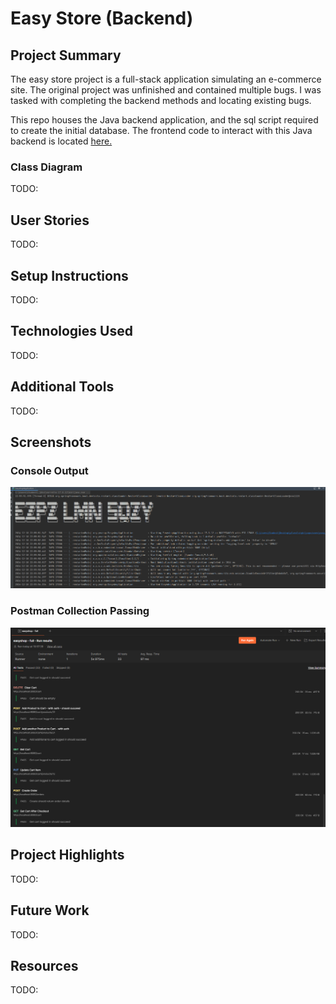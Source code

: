 # Easy Store (Backend)

## Project Summary

The easy store project is a full-stack application simulating an e-commerce site. The original project was unfinished and contained multiple bugs. I was tasked with completing the backend methods and locating existing bugs.

This repo houses the Java backend application, and the sql script required to create the initial database. The frontend code to interact with this Java backend is located [here.](https://github.com/cpyup/easy_shop_frontend)

### Class Diagram

TODO:

## User Stories

TODO:

## Setup Instructions

TODO:

## Technologies Used

TODO:

## Additional Tools

TODO:

## Screenshots

### Console Output

![Console Output](https://github.com/cpyup/easy_shop/blob/main/screenshots/console_output.png?raw=true)

### Postman Collection Passing

![Postman Pass](https://github.com/cpyup/easy_shop/blob/main/screenshots/postman_passing.png?raw=true)

## Project Highlights

TODO:

## Future Work

TODO:

## Resources

TODO:

